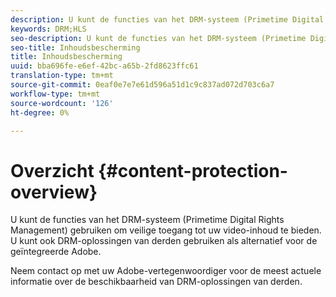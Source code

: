 ```yaml
---
description: U kunt de functies van het DRM-systeem (Primetime Digital Rights Management) gebruiken om veilige toegang tot uw video-inhoud te bieden. U kunt ook DRM-oplossingen van derden gebruiken als alternatief voor de geïntegreerde Adobe.
keywords: DRM;HLS
seo-description: U kunt de functies van het DRM-systeem (Primetime Digital Rights Management) gebruiken om veilige toegang tot uw video-inhoud te bieden. U kunt ook DRM-oplossingen van derden gebruiken als alternatief voor de geïntegreerde Adobe.
seo-title: Inhoudsbescherming
title: Inhoudsbescherming
uuid: bba696fe-e6ef-42bc-a65b-2fd8623ffc61
translation-type: tm+mt
source-git-commit: 0eaf0e7e7e61d596a51d1c9c837ad072d703c6a7
workflow-type: tm+mt
source-wordcount: '126'
ht-degree: 0%

---
```



# Overzicht {#content-protection-overview}

U kunt de functies van het DRM-systeem (Primetime Digital Rights Management) gebruiken om veilige toegang tot uw video-inhoud te bieden. U kunt ook DRM-oplossingen van derden gebruiken als alternatief voor de geïntegreerde Adobe.

Neem contact op met uw Adobe-vertegenwoordiger voor de meest actuele informatie over de beschikbaarheid van DRM-oplossingen van derden.